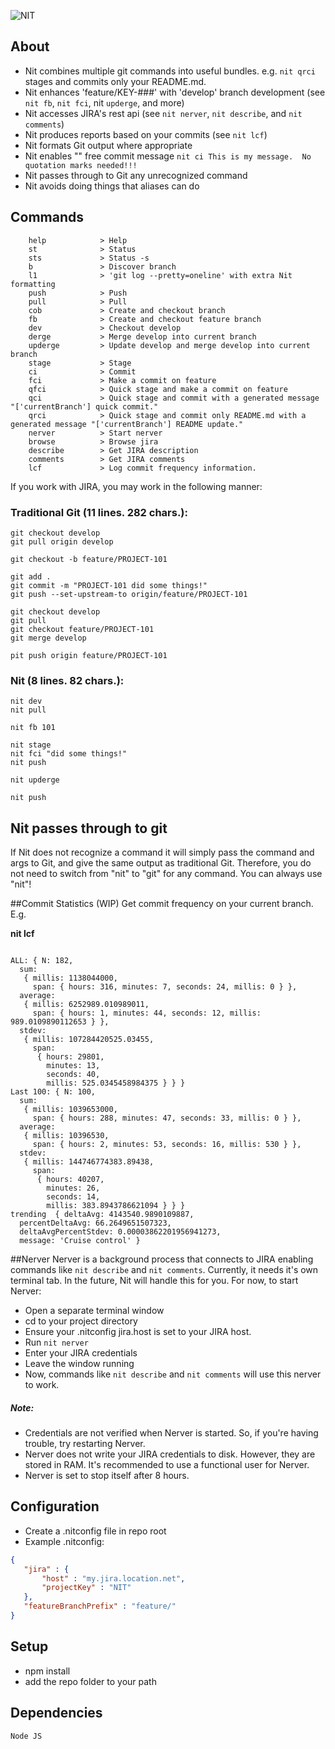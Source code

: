 ![NIT](https://raw.github.com/beplaya/Nit/develop/nitlogo.png)

## About
 - Nit combines multiple git commands into useful bundles.  e.g. ```nit qrci``` stages and commits only your README.md.
 - Nit enhances 'feature/KEY-###' with 'develop' branch development (see ```nit fb```, ```nit fci```, nit ```upderge```, and more)
 - Nit accesses JIRA's rest api (see ```nit nerver```, ```nit describe```, and ```nit comments```)
 - Nit produces reports based on your commits (see ```nit lcf```)
 - Nit formats Git output where appropriate
 - Nit enables "" free commit message ```nit ci This is my message.  No quotation marks needed!!!```
 - Nit passes through to Git any unrecognized command
 - Nit avoids doing things that aliases can do

## Commands
```
	help            > Help
	st              > Status
	sts             > Status -s
	b               > Discover branch
	l1              > 'git log --pretty=oneline' with extra Nit formatting
	push            > Push
	pull            > Pull
	cob             > Create and checkout branch
	fb              > Create and checkout feature branch
	dev             > Checkout develop
	derge           > Merge develop into current branch
	upderge         > Update develop and merge develop into current branch
	stage           > Stage
	ci              > Commit
	fci             > Make a commit on feature
	qfci            > Quick stage and make a commit on feature
	qci             > Quick stage and commit with a generated message "['currentBranch'] quick commit."
	qrci            > Quick stage and commit only README.md with a generated message "['currentBranch'] README update."
	nerver          > Start nerver
	browse          > Browse jira
	describe        > Get JIRA description
	comments        > Get JIRA comments
	lcf             > Log commit frequency information.
```

If you work with JIRA, you may work in the following manner:

### Traditional Git (11 lines. 282 chars.):
```
git checkout develop
git pull origin develop

git checkout -b feature/PROJECT-101

git add .
git commit -m "PROJECT-101 did some things!"
git push --set-upstream-to origin/feature/PROJECT-101

git checkout develop
git pull
git checkout feature/PROJECT-101
git merge develop

pit push origin feature/PROJECT-101
```
### Nit (8 lines. 82 chars.):
```
nit dev
nit pull

nit fb 101

nit stage
nit fci "did some things!"
nit push

nit upderge

nit push
```

## Nit passes through to git
If Nit does not recognize a command it will simply pass the command and args to Git, and give the same output as traditional Git.
Therefore, you do not need to switch from "nit" to "git" for any command.  You can always use "nit"!

##Commit Statistics (WIP)
Get commit frequency on your current branch. E.g.

__nit lcf__

```

ALL: { N: 182,
  sum:
   { millis: 1138044000,
     span: { hours: 316, minutes: 7, seconds: 24, millis: 0 } },
  average:
   { millis: 6252989.010989011,
     span: { hours: 1, minutes: 44, seconds: 12, millis: 989.0109890112653 } },
  stdev:
   { millis: 107284420525.03455,
     span:
      { hours: 29801,
        minutes: 13,
        seconds: 40,
        millis: 525.0345458984375 } } }
Last 100: { N: 100,
  sum:
   { millis: 1039653000,
     span: { hours: 288, minutes: 47, seconds: 33, millis: 0 } },
  average:
   { millis: 10396530,
     span: { hours: 2, minutes: 53, seconds: 16, millis: 530 } },
  stdev:
   { millis: 144746774383.89438,
     span:
      { hours: 40207,
        minutes: 26,
        seconds: 14,
        millis: 383.8943786621094 } } }
trending  { deltaAvg: 4143540.9890109887,
  percentDeltaAvg: 66.2649651507323,
  deltaAvgPercentStdev: 0.00003862201956941273,
  message: 'Cruise control' }

```

##Nerver
Nerver is a background process that connects to JIRA enabling commands like ```nit describe``` and ```nit comments```.
Currently, it needs it's own terminal tab.  In the future, Nit will handle this for you.
For now, to start Nerver:
 - Open a separate terminal window
 - cd to your project directory
 - Ensure your .nitconfig jira.host is set to your JIRA host.
 - Run ```nit nerver```
 - Enter your JIRA credentials
 - Leave the window running
 - Now, commands like ```nit describe``` and ```nit comments``` will use this nerver to work.

##### Note:
 - Credentials are not verified when Nerver is started.  So, if you're having trouble, try restarting Nerver.
 - Nerver does not write your JIRA credentials to disk.  However, they are stored in RAM.  It's recommended to use a functional user for Nerver.
 - Nerver is set to stop itself after 8 hours.

## Configuration
 - Create a .nitconfig file in repo root
 - Example .nitconfig:
```json
{
   "jira" : {
       "host" : "my.jira.location.net",
       "projectKey" : "NIT"
   },
   "featureBranchPrefix" : "feature/"
}
```

## Setup
 - npm install
 - add the repo folder to your path

## Dependencies
    Node JS
